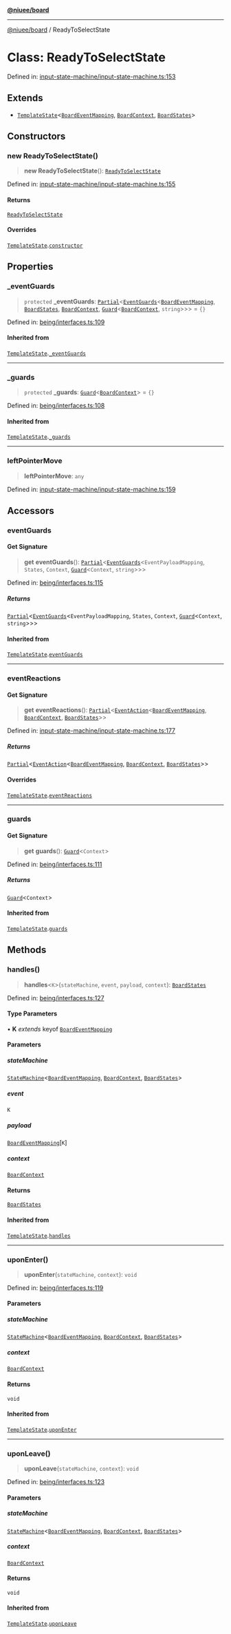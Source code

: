 [**@niuee/board**](../README.md)

***

[@niuee/board](../globals.md) / ReadyToSelectState

# Class: ReadyToSelectState

Defined in: [input-state-machine/input-state-machine.ts:153](https://github.com/niuee/board/blob/e6c1edcccf6525a0cc9088782c7c4653e837f533/src/input-state-machine/input-state-machine.ts#L153)

## Extends

- [`TemplateState`](TemplateState.md)\<[`BoardEventMapping`](../type-aliases/BoardEventMapping.md), [`BoardContext`](../type-aliases/BoardContext.md), [`BoardStates`](../type-aliases/BoardStates.md)\>

## Constructors

### new ReadyToSelectState()

> **new ReadyToSelectState**(): [`ReadyToSelectState`](ReadyToSelectState.md)

Defined in: [input-state-machine/input-state-machine.ts:155](https://github.com/niuee/board/blob/e6c1edcccf6525a0cc9088782c7c4653e837f533/src/input-state-machine/input-state-machine.ts#L155)

#### Returns

[`ReadyToSelectState`](ReadyToSelectState.md)

#### Overrides

[`TemplateState`](TemplateState.md).[`constructor`](TemplateState.md#constructors)

## Properties

### \_eventGuards

> `protected` **\_eventGuards**: [`Partial`](https://www.typescriptlang.org/docs/handbook/utility-types.html#partialtype)\<[`EventGuards`](../type-aliases/EventGuards.md)\<[`BoardEventMapping`](../type-aliases/BoardEventMapping.md), [`BoardStates`](../type-aliases/BoardStates.md), [`BoardContext`](../type-aliases/BoardContext.md), [`Guard`](../type-aliases/Guard.md)\<[`BoardContext`](../type-aliases/BoardContext.md), `string`\>\>\> = `{}`

Defined in: [being/interfaces.ts:109](https://github.com/niuee/board/blob/e6c1edcccf6525a0cc9088782c7c4653e837f533/src/being/interfaces.ts#L109)

#### Inherited from

[`TemplateState`](TemplateState.md).[`_eventGuards`](TemplateState.md#_eventguards)

***

### \_guards

> `protected` **\_guards**: [`Guard`](../type-aliases/Guard.md)\<[`BoardContext`](../type-aliases/BoardContext.md)\> = `{}`

Defined in: [being/interfaces.ts:108](https://github.com/niuee/board/blob/e6c1edcccf6525a0cc9088782c7c4653e837f533/src/being/interfaces.ts#L108)

#### Inherited from

[`TemplateState`](TemplateState.md).[`_guards`](TemplateState.md#_guards)

***

### leftPointerMove

> **leftPointerMove**: `any`

Defined in: [input-state-machine/input-state-machine.ts:159](https://github.com/niuee/board/blob/e6c1edcccf6525a0cc9088782c7c4653e837f533/src/input-state-machine/input-state-machine.ts#L159)

## Accessors

### eventGuards

#### Get Signature

> **get** **eventGuards**(): [`Partial`](https://www.typescriptlang.org/docs/handbook/utility-types.html#partialtype)\<[`EventGuards`](../type-aliases/EventGuards.md)\<`EventPayloadMapping`, `States`, `Context`, [`Guard`](../type-aliases/Guard.md)\<`Context`, `string`\>\>\>

Defined in: [being/interfaces.ts:115](https://github.com/niuee/board/blob/e6c1edcccf6525a0cc9088782c7c4653e837f533/src/being/interfaces.ts#L115)

##### Returns

[`Partial`](https://www.typescriptlang.org/docs/handbook/utility-types.html#partialtype)\<[`EventGuards`](../type-aliases/EventGuards.md)\<`EventPayloadMapping`, `States`, `Context`, [`Guard`](../type-aliases/Guard.md)\<`Context`, `string`\>\>\>

#### Inherited from

[`TemplateState`](TemplateState.md).[`eventGuards`](TemplateState.md#eventguards)

***

### eventReactions

#### Get Signature

> **get** **eventReactions**(): [`Partial`](https://www.typescriptlang.org/docs/handbook/utility-types.html#partialtype)\<[`EventAction`](../type-aliases/EventAction.md)\<[`BoardEventMapping`](../type-aliases/BoardEventMapping.md), [`BoardContext`](../type-aliases/BoardContext.md), [`BoardStates`](../type-aliases/BoardStates.md)\>\>

Defined in: [input-state-machine/input-state-machine.ts:177](https://github.com/niuee/board/blob/e6c1edcccf6525a0cc9088782c7c4653e837f533/src/input-state-machine/input-state-machine.ts#L177)

##### Returns

[`Partial`](https://www.typescriptlang.org/docs/handbook/utility-types.html#partialtype)\<[`EventAction`](../type-aliases/EventAction.md)\<[`BoardEventMapping`](../type-aliases/BoardEventMapping.md), [`BoardContext`](../type-aliases/BoardContext.md), [`BoardStates`](../type-aliases/BoardStates.md)\>\>

#### Overrides

[`TemplateState`](TemplateState.md).[`eventReactions`](TemplateState.md#eventreactions)

***

### guards

#### Get Signature

> **get** **guards**(): [`Guard`](../type-aliases/Guard.md)\<`Context`\>

Defined in: [being/interfaces.ts:111](https://github.com/niuee/board/blob/e6c1edcccf6525a0cc9088782c7c4653e837f533/src/being/interfaces.ts#L111)

##### Returns

[`Guard`](../type-aliases/Guard.md)\<`Context`\>

#### Inherited from

[`TemplateState`](TemplateState.md).[`guards`](TemplateState.md#guards)

## Methods

### handles()

> **handles**\<`K`\>(`stateMachine`, `event`, `payload`, `context`): [`BoardStates`](../type-aliases/BoardStates.md)

Defined in: [being/interfaces.ts:127](https://github.com/niuee/board/blob/e6c1edcccf6525a0cc9088782c7c4653e837f533/src/being/interfaces.ts#L127)

#### Type Parameters

• **K** *extends* keyof [`BoardEventMapping`](../type-aliases/BoardEventMapping.md)

#### Parameters

##### stateMachine

[`StateMachine`](../interfaces/StateMachine.md)\<[`BoardEventMapping`](../type-aliases/BoardEventMapping.md), [`BoardContext`](../type-aliases/BoardContext.md), [`BoardStates`](../type-aliases/BoardStates.md)\>

##### event

`K`

##### payload

[`BoardEventMapping`](../type-aliases/BoardEventMapping.md)\[`K`\]

##### context

[`BoardContext`](../type-aliases/BoardContext.md)

#### Returns

[`BoardStates`](../type-aliases/BoardStates.md)

#### Inherited from

[`TemplateState`](TemplateState.md).[`handles`](TemplateState.md#handles)

***

### uponEnter()

> **uponEnter**(`stateMachine`, `context`): `void`

Defined in: [being/interfaces.ts:119](https://github.com/niuee/board/blob/e6c1edcccf6525a0cc9088782c7c4653e837f533/src/being/interfaces.ts#L119)

#### Parameters

##### stateMachine

[`StateMachine`](../interfaces/StateMachine.md)\<[`BoardEventMapping`](../type-aliases/BoardEventMapping.md), [`BoardContext`](../type-aliases/BoardContext.md), [`BoardStates`](../type-aliases/BoardStates.md)\>

##### context

[`BoardContext`](../type-aliases/BoardContext.md)

#### Returns

`void`

#### Inherited from

[`TemplateState`](TemplateState.md).[`uponEnter`](TemplateState.md#uponenter)

***

### uponLeave()

> **uponLeave**(`stateMachine`, `context`): `void`

Defined in: [being/interfaces.ts:123](https://github.com/niuee/board/blob/e6c1edcccf6525a0cc9088782c7c4653e837f533/src/being/interfaces.ts#L123)

#### Parameters

##### stateMachine

[`StateMachine`](../interfaces/StateMachine.md)\<[`BoardEventMapping`](../type-aliases/BoardEventMapping.md), [`BoardContext`](../type-aliases/BoardContext.md), [`BoardStates`](../type-aliases/BoardStates.md)\>

##### context

[`BoardContext`](../type-aliases/BoardContext.md)

#### Returns

`void`

#### Inherited from

[`TemplateState`](TemplateState.md).[`uponLeave`](TemplateState.md#uponleave)
